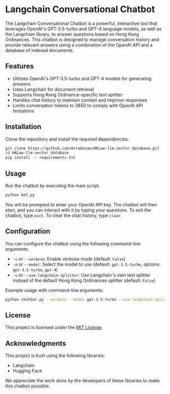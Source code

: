 # Langchain Conversational Chatbot

The Langchain Conversational Chatbot is a powerful, interactive tool that leverages OpenAI's GPT-3.5-turbo and GPT-4 language models, as well as the Langchain library, to answer questions based on Hong Kong Ordinances. This chatbot is designed to manage conversation history and provide relevant answers using a combination of the OpenAI API and a database of indexed documents.

## Features

- Utilizes OpenAI's GPT-3.5-turbo and GPT-4 models for generating answers
- Uses Langchain for document retrieval
- Supports Hong Kong Ordinance-specific text splitter
- Handles chat history to maintain context and improve responses
- Limits conversation tokens to 3850 to comply with OpenAI API limitations

## Installation

Clone the repository and install the required dependencies.

```bash
git clone https://github.com/Arrabonae/HKLaw-llm-vector_database.git
cd HKLaw-llm-vector_database
pip install -r requirements.txt
```

## Usage

Run the chatbot by executing the main script.

```bash
python bot.py
```

You will be prompted to enter your OpenAI API key. The chatbot will then start, and you can interact with it by typing your questions. To exit the chatbot, type `exit`. To clear the chat history, type `clear`.

## Configuration

You can configure the chatbot using the following command-line arguments:

- `-v` or `--verbose`: Enable verbose mode (default: `False`)
- `-m` or `--model`: Select the model to use (default: `gpt-3.5-turbo`, options: `gpt-3.5-turbo`, `gpt-4`)
- `-s` or `--use-langchain-splitter`: Use Langchain's own text splitter instead of the default Hong Kong Ordinances splitter (default: `False`)

Example usage with command-line arguments:

```bash
python chatbot.py --verbose --model gpt-3.5-turbo --use-langchain-splitter
```

## License

This project is licensed under the [MIT License](LICENSE.md).

## Acknowledgments

This project is built using the following libraries:

- Langchain
- Hugging Face

We appreciate the work done by the developers of these libraries to make this chatbot possible.
